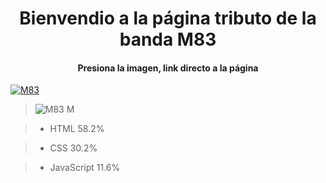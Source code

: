 # <center>Bienvendio a la página tributo de la banda M83</center>

#### <center>Presiona la imagen, link directo a la página</center>

<a href="https://ritspunterprise.github.io/m83_tribute/" target="_blank" title="Tributo M83"><img src="https://github.com/user-attachments/assets/19b8d6eb-440d-4a53-a6ee-4b7110dad5e6" alt="M83"/></a>

> ![M83 M](https://user-images.githubusercontent.com/106701595/200143939-869e7340-3f1c-4fcc-a738-7960aa288f46.jpeg)

> - HTML 58.2%

> - CSS 30.2%

> - JavaScript 11.6%
